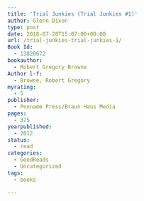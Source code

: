 ```yaml
---
title: 'Trial Junkies (Trial Junkies #1)'
author: Glenn Dixon
type: post
date: 2018-07-28T15:07:00+00:00
url: /trial-junkies-trial-junkies-1/
Book Id:
  - 13820672
bookauthor:
  - Robert Gregory Browne
Author l-f:
  - Browne, Robert Gregory
myrating:
  - 5
publisher:
  - Penname Press/Braun Haus Media
pages:
  - 375
yearpublished:
  - 2012
status:
  - read
categories:
  - GoodReads
  - Uncategorized
tags:
  - books

---
```

